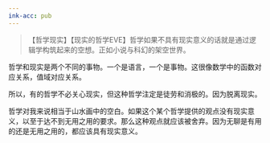 ```yaml
---
ink-acc: pub
---
```


> 【哲学现实】【现实的哲学EVE】哲学如果不具有现实意义的话就是通过逻辑学构筑起来的空想。正如小说与科幻的架空世界。

哲学和现实是两个不同的事物。一个是语言，一个是事物。这很像数学中的函数对应关系，值域对应关系。

所以，有的哲学不必关心现实，但这种哲学注定是徒劳和消极的。因为脱离现实。

哲学对我来说相当于山水画中的空白。如果这个某个哲学提供的观点没有现实意义，以至于达不到无用之用的要求。那么这种观点就应该被舍弃。因为无聊是有用的还是无用之用的，都应该具有现实意义。
